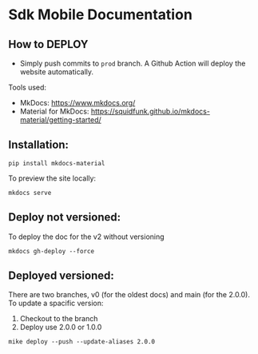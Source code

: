 # Sdk Mobile Documentation

## How to DEPLOY
 * Simply push commits to `prod` branch. A Github Action will deploy the website automatically.


Tools used: 

- MkDocs: https://www.mkdocs.org/
- Material for MkDocs: https://squidfunk.github.io/mkdocs-material/getting-started/

## Installation: 

```
pip install mkdocs-material
```

To preview the site locally: 

```
mkdocs serve
```

## Deploy not versioned: 
To deploy the doc for the v2 without versioning 

```
mkdocs gh-deploy --force
```

## Deployed versioned: 
There are two branches, v0 (for the oldest docs) and main (for the 2.0.0).
To update a spacific version: 

1) Checkout to the branch
2) Deploy use 2.0.0 or 1.0.0
```
mike deploy --push --update-aliases 2.0.0
```
